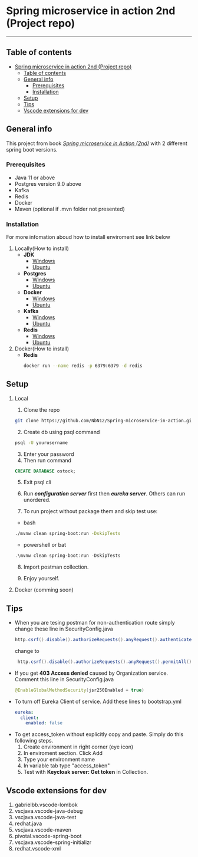 # Spring microservice in action 2nd (Project repo)

---

## Table of contents

- [Spring microservice in action 2nd (Project repo)](#spring-microservice-in-action-2nd-project-repo)
  - [Table of contents](#table-of-contents)
  - [General info](#general-info)
    - [Prerequisites](#prerequisites)
    - [Installation](#installation)
  - [Setup](#setup)
  - [Tips](#tips)
  - [Vscode extensions for dev](#vscode-extensions-for-dev)

## General info

This project from book *[Spring microservice in Action (2nd)](https://www.manning.com/books/spring-microservices-in-action-second-edition)*
with 2 different spring boot versions.

### Prerequisites

* Java 11 or above
* Postgres version 9.0 above
* Kafka
* Redis
* Docker
* Maven (optional if .mvn folder not presented)

### Installation

For more infomation aboud how to install enviroment see link below
1. Locally(How to install)
   * **JDK**
     * [Windows](https://www.youtube.com/watch?v=IJ-PJbvJBGs)
     * [Ubuntu](https://stackoverflow.com/questions/52504825/how-to-install-jdk-11-under-ubuntu)
   * **Postgres**
     * [Windows](https://www.youtube.com/watch?v=e1MwsT5FJRQ)
     * [Ubuntu](https://www.postgresql.org/download/linux/ubuntu/)
   * **Docker**
     * [Windows](https://www.youtube.com/watch?v=_9AWYlt86B8) 
     * [Ubuntu](https://docs.docker.com/engine/install/ubuntu/)
   * **Kafka**
     * [Windows](https://www.goavega.com/install-apache-kafka-on-windows/)
     * [Ubuntu](https://hevodata.com/blog/how-to-install-kafka-on-ubuntu/)
   * **Redis**
     * [Windows](https://stackoverflow.com/questions/6476945/how-do-i-run-redis-on-windows)
     * [Ubuntu](https://redis.io/topics/quickstart)
2. Docker(How to install)
   * **Redis**
      ```bash
      docker run --name redis -p 6379:6379 -d redis
      ```

## Setup
1. Local
   1. Clone the repo

   ```bash
   git clone https://github.com/NbN12/Spring-microservice-in-action.git
   ```

   2. Create db using psql command 
    ```bash 
    psql -U yourusername 
    ```
   3. Enter your password
   4. Then run command 
   ```sql 
   CREATE DATABASE ostock; 
   ```
   5. Exit psql cli

   6. Run _**configuration server**_ first then _**eureka server**_. Others can run unordered.

   7. To run project without package them and skip test use:

     * bash

     ```bash
     ./mvnw clean spring-boot:run -DskipTests
     ```

     * powershell or bat
  
     ```powershell
     .\mvnw clean spring-boot:run -DskipTests
     ```

   8. Import postman collection.

   9. Enjoy yourself.
   
2. Docker (comming soon)

## Tips
* When you are tesing postman for non-authentication route simply change these line in SecurityConfig.java
   ```java
   http.csrf().disable().authorizeRequests().anyRequest().authenticated();
   ```
  change to
  ```java
   http.csrf().disable().authorizeRequests().anyRequest().permitAll();
  ```
* If you get **403 Access denied** caused by Organization service. Comment this line in SecurityConfig.java
  ```java
  @EnableGlobalMethodSecurity(jsr250Enabled = true)
  ```
* To turn off Eureka Client of service. Add these lines to bootstrap.yml
  ```yml
  eureka:
    client:
      enabled: false
  ```
* To get access_token without explicitly copy and paste. Simply do this following steps.
  1. Create environment in right corner (eye icon)
  2. In enviroment section. Click Add
  3. Type your environment name
  4. In variable tab type "access_token"
  5. Test with **Keycloak server: Get token** in Collection.

## Vscode extensions for dev
  1. gabrielbb.vscode-lombok
  2. vscjava.vscode-java-debug
  3. vscjava.vscode-java-test
  4. redhat.java
  5. vscjava.vscode-maven
  6. pivotal.vscode-spring-boot
  7. vscjava.vscode-spring-initializr
  8. redhat.vscode-xml
